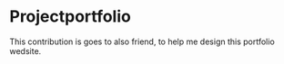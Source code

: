 # Projectportfolio
This contribution is goes to also friend, to help me design this portfolio wedsite.
